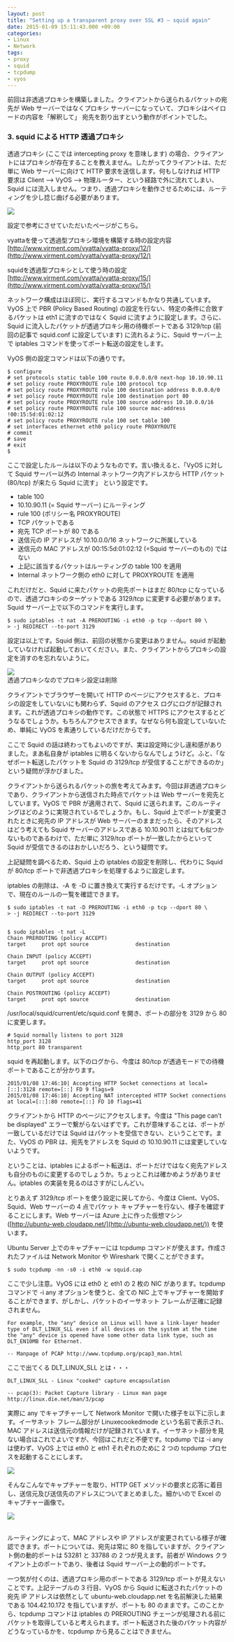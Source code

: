 ```yaml
---
layout: post
title: "Setting up a transparent proxy over SSL #3 – squid again"
date: 2015-01-09 15:11:43.000 +09:00
categories:
- Linux
- Network
tags:
- proxy
- squid
- tcpdump
- vyos
---
```


前回は非透過プロキシを構築しました。クライアントから送られるパケットの宛先が Web サーバーではなくプロキシ サーバーになっていて、プロキシはペイロードの内容を「解釈して」 宛先を割り出すという動作がポイントでした。

 
### 3. squid による HTTP 透過プロキシ

 
透過プロキシ (ここでは intercepting proxy を意味します) の場合、クライアントにはプロキシが存在することを教えません。したがってクライアントは、ただ単に Web サーバーに向けて HTTP 要求を送信します。何もしなければ HTTP 要求は Client --&gt; VyOS --&gt; 物理ルーター、という経路で外に流れてしまい、Squid には流入しません。つまり、透過プロキシを動作させるためには、ルーティングを少し捻じ曲げる必要があります。

 
![]({{site.assets_url}}2015-01-09-capture1.png)

 
設定で参考にさせていただいたページがこちら。

 
vyattaを使って透過型プロキシ環境を構築する時の設定内容 <br />
[http://www.virment.com/vyatta/vyatta-proxy/12/](http://www.virment.com/vyatta/vyatta-proxy/12/)

 
squidを透過型プロキシとして使う時の設定 <br />
[http://www.virment.com/vyatta/vyatta-proxy/15/](http://www.virment.com/vyatta/vyatta-proxy/15/)

 
ネットワーク構成はほぼ同じ、実行するコマンドもかなり共通しています。VyOS 上で PBR (Policy Based Routing) の設定を行ない、特定の条件に合致するパケットは eth1 に流すのではなく Squid に流すように設定します。さらに、Squid に流入したパケットが透過プロキシ用の待機ポートである 3129/tcp (前回の記事で squid.conf に設定しています) に流れるように、Squid サーバー上で iptables コマンドを使ってポート転送の設定をします。

 
VyOS 側の設定コマンドは以下の通りです。

 
```
$ configure 
# set protocols static table 100 route 0.0.0.0/0 next-hop 10.10.90.11 
# set policy route PROXYROUTE rule 100 protocol tcp 
# set policy route PROXYROUTE rule 100 destination address 0.0.0.0/0 
# set policy route PROXYROUTE rule 100 destination port 80 
# set policy route PROXYROUTE rule 100 source address 10.10.0.0/16 
# set policy route PROXYROUTE rule 100 source mac-address !00:15:5d:01:02:12 
# set policy route PROXYROUTE rule 100 set table 100 
# set interfaces ethernet eth0 policy route PROXYROUTE 
# commit 
# save 
# exit 
$
```
 
ここで設定したルールは以下のようなものです。言い換えると、「VyOS に対して Squid サーバー以外の Internal ネットワーク内アドレスから HTTP パケット (80/tcp) が来たら Squid に流す」 という設定です。

 
- table 100 <br />
- 10.10.90.11 (= Squid サーバー) にルーティング 
- rule 100 (ポリシー名 PROXYROUTE) <br />
- TCP パケットである <br />
- 宛先 TCP ポートが 80 である <br />
- 送信元の IP アドレスが 10.10.0.0/16 ネットワークに所属している <br />
- 送信元の MAC アドレスが 00:15:5d:01:02:12 (=Squid サーバーのもの) ではない <br />
- 上記に該当するパケットはルーティングの table 100 を適用 
- Internal ネットワーク側の eth0 に対して PROXYROUTE を適用 

 
これだけだと、Squid に来たパケットの宛先ポートはまだ 80/tcp になっているので、透過プロキシのターゲットである 3129/tcp に変更する必要があります。Squid サーバー上で以下のコマンドを実行します。

 
```
$ sudo iptables -t nat -A PREROUTING -i eth0 -p tcp --dport 80 \ 
> -j REDIRECT --to-port 3129 
```
 
設定は以上です。Squid 側は、前回の状態から変更はありません。squid が起動していなければ起動しておいてください。また、クライアントからプロキシの設定を消すのを忘れないように。

 
![]({{site.assets_url}}2015-01-09-image16.png) <br />
透過プロキシなのでプロキシ設定は削除

 
クライアントでブラウザーを開いて HTTP のページにアクセスすると、プロキシの設定をしていないにも関わらず、Squid のアクセス ログにログが記録されます。これが透過プロキシの動作です。この状態で HTTPS にアクセスするとどうなるでしょうか。もちろんアクセスできます。なぜなら何も設定していないため、単純に VyOS を素通りしているだけだからです。

 
ここで Squid の話は終わってもよいのですが、実は設定時に少し違和感がありました。まあ私自身が iptables に明るくないからなんでしょうけど。ふと、「なぜポート転送したパケットを Squid の 3129/tcp が受信することができるのか」 という疑問が浮かびました。

 
クライアントから送られるパケットの旅を考えてみます。今回は非透過プロキシであり、クライアントから送信された時点でパケットは Web サーバーを宛先としています。VyOS で PBR が適用されて、Squid に送られます。このルーティングはどのように実現されているでしょうか。もし、Squid 上でポートが変更されたときに宛先の IP アドレスが Web サーバーのままだったら、そのアドレスはどう考えても Squid サーバーのアドレスである 10.10.90.11 とは似ても似つかないものであるわけで、ただ単に 3129/tcp ポートが一致したからといって Squid が受信できるのはおかしいだろう、という疑問です。

 
上記疑問を調べるため、Squid 上の iptables の設定を削除し、代わりに Squid が 80/tcp ポートで非透過プロキシを処理するように設定します。

 
iptables の削除は、-A を -D に置き換えて実行するだけです。-L オプションで、現在のルールの一覧を確認できます。

 
```
$ sudo iptables -t nat -D PREROUTING -i eth0 -p tcp --dport 80 \ 
> -j REDIRECT --to-port 3129 


$ sudo iptables -t nat -L 
Chain PREROUTING (policy ACCEPT) 
target     prot opt source               destination

Chain INPUT (policy ACCEPT) 
target     prot opt source               destination

Chain OUTPUT (policy ACCEPT) 
target     prot opt source               destination

Chain POSTROUTING (policy ACCEPT) 
target     prot opt source               destination 
```
 
/usr/local/squid/current/etc/squid.conf を開き、ポートの部分を 3129 から 80 に変更します。

 
```
# Squid normally listens to port 3128 
http_port 3128 
http_port 80 transparent
```
 
squid を再起動します。以下のログから、今度は 80/tcp が透過モードでの待機ポートであることが分かります。

 
```
2015/01/08 17:46:10| Accepting HTTP Socket connections at local=[::]:3128 remote=[::] FD 9 flags=9 
2015/01/08 17:46:10| Accepting NAT intercepted HTTP Socket connections at local=[::]:80 remote=[::] FD 10 flags=41
```
 
クライアントから HTTP のページにアクセスします。今度は "This page can’t be displayed" エラーで繋がらないはずです。これが意味することは、ポートが一致しているだけでは Squid はパケットを受信できない、ということです。また、VyOS の PBR は、宛先をアドレスを Squid の 10.10.90.11 には変更していないようです。

 
ということは、iptables によるポート転送は、ポートだけではなく宛先アドレスも自分のものに変更するのでしょうか。ちょっとこれは確かめようがありません。iptables の実装を見るのはさすがにしんどい。

 
とりあえず 3129/tcp ポートを使う設定に戻してから、今度は Client、VyOS、Squid、Web サーバーの 4 点でパケット キャプチャーを行ない、様子を確認することにします。Web サーバーは Azure 上に作った仮想マシン ([http://ubuntu-web.cloudapp.net/](http://ubuntu-web.cloudapp.net/)) を使います。

 
Ubuntu Server 上でのキャプチャーには tcpdump コマンドが使えます。作成されたファイルは Network Monitor や Wireshark で開くことができます。

 
```
$ sudo tcpdump -nn -s0 -i eth0 -w squid.cap
```
 
ここで少し注意。VyOS には eth0 と eth1 の 2 枚の NIC があります。tcpdump コマンドで -i any オプションを使うと、全ての NIC 上でキャプチャーを開始することができます、がしかし、パケットのイーサネット フレームが正確に記録されません。

 
```
For example, the "any" device on Linux will have a link-layer header type of DLT_LINUX_SLL even if all devices on the system at the time the "any" device is opened have some other data link type, such as DLT_EN10MB for Ethernet. 

-- Manpage of PCAP http://www.tcpdump.org/pcap3_man.html
```
 
ここで出てくる DLT_LINUX_SLL とは・・・

 
```
DLT_LINUX_SLL - Linux "cooked" capture encapsulation

-- pcap(3): Packet Capture library - Linux man page http://linux.die.net/man/3/pcap
```
 
実際に any でキャプチャーして Network Monitor で開いた様子を以下に示します。イーサネット フレーム部分が Linuxecookedmode という名前で表示され、MAC アドレスは送信元の情報だけが記録されています。イーサネット部分を見ない場合はこれでよいですが、今回はこれだと不便です。tcpdump では -i any は使わず、VyOS 上では eth0 と eth1 それぞれのために 2 つの tcpdump プロセスを起動することにします。

 
![]({{site.assets_url}}2015-01-09-image17.png)

 
そんなこんなでキャプチャーを取り、HTTP GET メソッドの要求と応答に着目し、送信元及び送信先のアドレスについてまとめました。細かいので Excel のキャプチャー画像で。

 
![]({{site.assets_url}}2015-01-09-image18.png)

 
 <br />
ルーティングによって、MAC アドレスや IP アドレスが変更されている様子が確認できます。ポートについては、宛先は常に 80 を指していますが、クライアント側の動的ポートは 53281 と 33788 の 2 つが見えます。前者が Windows クライアント上のポートであり、後者は Squid サーバー上の動的ポートです。

 
一つ気が付くのは、透過プロキシ用のポートである 3129/tcp ポートが見えないことです。上記テーブルの 3 行目、VyOS から Squid に転送されたパケットの宛先 IP アドレスは依然として ubuntu-web.cloudapp.net を名前解決した結果である 104.42.10.172 を指していますが、ポートも 80 のままです。このことから、tcpdump コマンドは iptables の PREROUTING チェーンが処理される前にパケットを取得していると考えられます。ポート転送された後のパケット内容がどうなっているかを、tcpdump から見ることはできません。

